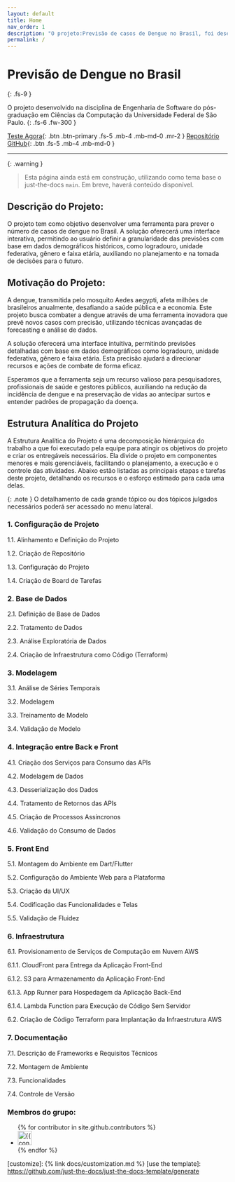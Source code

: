 ```yaml
---
layout: default
title: Home
nav_order: 1
description: "O projeto:Previsão de casos de Dengue no Brasil, foi desenvolvido como parte do programa de pós-graduação em Ciências da Computação da Universidade Federal de São Paulo, na disciplina de Engenharia de Software. Ele se propõe a antecipar novos casos de dengue no Brasil."
permalink: /
---
```


# Previsão de Dengue no Brasil
{: .fs-9 }

O projeto desenvolvido na disciplina de Engenharia de Software do pós-graduação em Ciências da Computação da Universidade Federal de São Paulo.
{: .fs-6 .fw-300 }

[Teste Agora][Teste agora]{: .btn .btn-primary .fs-5 .mb-4 .mb-md-0 .mr-2 }
[Repositório GitHub][Just the Docs repo]{: .btn .fs-5 .mb-4 .mb-md-0 }

---

{: .warning }
> Esta página ainda está em construção, utilizando como tema base o just-the-docs `main`. Em breve, haverá conteúdo disponível.


## Descrição do Projeto:

O projeto tem como objetivo desenvolver uma ferramenta para prever o número de casos de dengue no Brasil. 
A solução oferecerá uma interface interativa, permitindo ao usuário definir a granularidade das previsões com base em dados demográficos históricos, como logradouro, unidade federativa, gênero e faixa etária, auxiliando no planejamento e na tomada de decisões para o futuro.

## Motivação do Projeto:

A dengue, transmitida pelo mosquito Aedes aegypti, afeta milhões de brasileiros anualmente, desafiando a saúde pública e a economia. Este projeto busca combater a dengue através de uma ferramenta inovadora que prevê novos casos com precisão, utilizando técnicas avançadas de forecasting e análise de dados.

A solução oferecerá uma interface intuitiva, permitindo previsões detalhadas com base em dados demográficos como logradouro, unidade federativa, gênero e faixa etária. Esta precisão ajudará a direcionar recursos e ações de combate de forma eficaz.

Esperamos que a ferramenta seja um recurso valioso para pesquisadores, profissionais de saúde e gestores públicos, auxiliando na redução da incidência de dengue e na preservação de vidas ao antecipar surtos e entender padrões de propagação da doença.

## Estrutura Analítica do Projeto

A Estrutura Analítica do Projeto é uma decomposição hierárquica do trabalho a que foi executado pela equipe para atingir os objetivos do projeto e criar os entregáveis necessários. Ela divide o projeto em componentes menores e mais gerenciáveis, facilitando o planejamento, a execução e o controle das atividades. Abaixo estão listadas as principais etapas e tarefas deste projeto, detalhando os recursos e o esforço estimado para cada uma delas.

{: .note }
O detalhamento de cada grande tópico ou dos tópicos julgados necessários poderá ser acessado no menu lateral.

### 1. Configuração de Projeto

1.1. Alinhamento e Definição do Projeto

1.2. Criação de Repositório

1.3. Configuração do Projeto

1.4. Criação de Board de Tarefas

### 2. Base de Dados

2.1. Definição de Base de Dados

2.2. Tratamento de Dados

2.3. Análise Exploratória de Dados

2.4. Criação de Infraestrutura como Código (Terraform)

### 3. Modelagem

3.1. Análise de Séries Temporais

3.2. Modelagem

3.3. Treinamento de Modelo

3.4. Validação de Modelo

### 4. Integração entre Back e Front

4.1. Criação dos Serviços para Consumo das APIs

4.2. Modelagem de Dados

4.3. Desserialização dos Dados

4.4. Tratamento de Retornos das APIs

4.5. Criação de Processos Assíncronos

4.6. Validação do Consumo de Dados

### 5. Front End

5.1. Montagem do Ambiente em Dart/Flutter

5.2. Configuração do Ambiente Web para a Plataforma

5.3. Criação da UI/UX

5.4. Codificação das Funcionalidades e Telas

5.5. Validação de Fluidez

### 6. Infraestrutura

6.1. Provisionamento de Serviços de Computação em Nuvem AWS

6.1.1. CloudFront para Entrega da Aplicação Front-End

6.1.2. S3 para Armazenamento da Aplicação Front-End

6.1.3. App Runner para Hospedagem da Aplicação Back-End

6.1.4. Lambda Function para Execução de Código Sem Servidor

6.2. Criação de Código Terraform para Implantação da Infraestrutura AWS

### 7. Documentação

7.1. Descrição de Frameworks e Requisitos Técnicos

7.2. Montagem de Ambiente

7.3. Funcionalidades

7.4. Controle de Versão


### Membros do grupo:

<ul class="list-style-none">
{% for contributor in site.github.contributors %}
  <li class="d-inline-block mr-1">
     <a href="{{ contributor.html_url }}"><img src="{{ contributor.avatar_url }}" width="32" height="32" alt="{{ contributor.login }}"></a>
  </li>
{% endfor %}
</ul>

[Jekyll]: https://jekyllrb.com
[Markdown]: https://daringfireball.net/projects/markdown/
[Liquid]: https://github.com/Shopify/liquid/wiki
[Front matter]: https://jekyllrb.com/docs/front-matter/
[Jekyll configuration]: https://jekyllrb.com/docs/configuration/
[source file for this page]: https://github.com/just-the-docs/just-the-docs/blob/main/index.md
[Just the Docs Template]: https://just-the-docs.github.io/just-the-docs-template/
[Just the Docs]: https://just-the-docs.com
[Teste agora]: https://github.com/FranklinAurelio/Engenharia_de_software_PPGCC
[Just the Docs repo]: https://github.com/FranklinAurelio/Engenharia_de_software_PPGCC
[Just the Docs README]: https://github.com/just-the-docs/just-the-docs/blob/main/README.md
[GitHub Pages]: https://pages.github.com/
[Template README]: https://github.com/just-the-docs/just-the-docs-template/blob/main/README.md
[GitHub Pages / Actions workflow]: https://github.blog/changelog/2022-07-27-github-pages-custom-github-actions-workflows-beta/
[customize]: {% link docs/customization.md %}
[use the template]: https://github.com/just-the-docs/just-the-docs-template/generate
